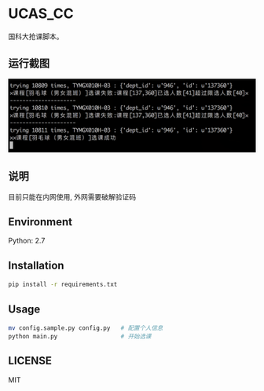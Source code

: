# UCAS_CC
国科大抢课脚本。

## 运行截图
![](./screenshot.png)

## 说明
目前只能在内网使用, 外网需要破解验证码

## Environment
Python: 2.7

## Installation
``` sh
pip install -r requirements.txt
```

## Usage
``` sh
mv config.sample.py config.py   # 配置个人信息
python main.py                  # 开始选课
```

## LICENSE
MIT